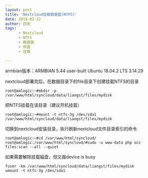 ```yaml
---
layout: post
title: 'Nextcloud挂载数据盘(NTFS)'
date: 2019-02-22
author: 四天
tags:
      - Nextcloud
      - NTFS
      - 数据盘
      - 网盘
      - 挂载

---
```

armbian版本：ARMBIAN 5.44 user-built Ubuntu 18.04.2 LTS 3.14.29  
  
nextcloud部署完后，在数据目录下的file目录下创建挂载NTFS的目录  
<pre><code class="language-css">root@amlogic:~#mkdir -p /var/www/html/syncloud/data/liangst/files/mydisk</code></pre>

把NTFS挂载在该目录（建议开机挂载）  
<pre><code class="language-css">root@amlogic:~#mount -t ntfs-3g /dev/sda1 /var/www/html/syncloud/data/liangst/files/mydisk</code></pre>

切换到nextcloud安装目录，执行刷新nextcloud文件目录索引的命令  
<pre><code class="language-css">root@amlogic:~#cd /var/www/html/syncloud/  
root@amlogic:/var/www/html/syncloud/#sudo -u www-data php occ files:scan --all --quiet</code></pre>

如果需要解除挂载磁盘，但又报device is busy

<pre><code class="language-css">fuser -km /var/www/html/syncloud/data/liangst/files/mydisk  
umount -t ntfs-3g /dev/sda1</code></pre>